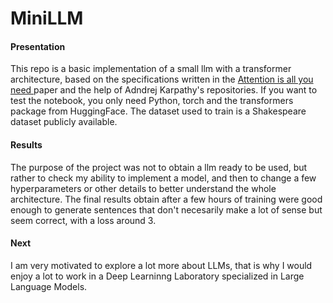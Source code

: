 # MiniLLM
#### Presentation
This repo is a basic implementation of a small llm with a transformer architecture, based on the specifications written in the [Attention is all you need ](https://arxiv.org/abs/1706.03762) paper and the help of Adndrej Karpathy's repositories. If you want to test the notebook, you only need Python, torch and the transformers package from HuggingFace. The dataset used to train is a Shakespeare dataset publicly available.
 
#### Results
The purpose of the project was not to obtain a llm ready to be used, but rather to check my ability to implement a model, and then to change a few hyperparameters or other details to better understand the whole architecture.
The final results obtain after a few hours of training were good enough to generate sentences that don't necesarily make a lot of sense but seem correct, with a loss around 3. 

#### Next
I am very motivated to explore a lot more about LLMs, that is why I would enjoy a lot to work in a Deep Learninng Laboratory specialized in Large Language Models. 

